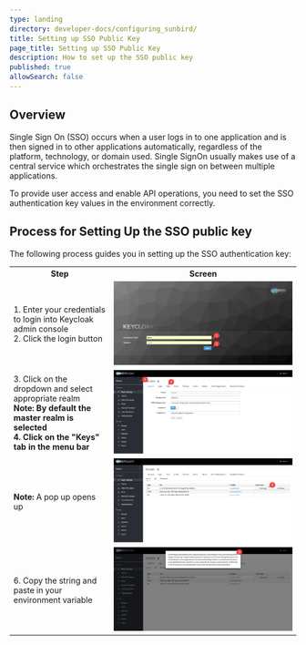 ```yaml
---
type: landing
directory: developer-docs/configuring_sunbird/
title: Setting up SSO Public Key
page_title: Setting up SSO Public Key 
description: How to set up the SSO public key
published: true
allowSearch: false
---
```

## Overview

Single Sign On (SSO) occurs when a user logs in to one application and is then signed in to other applications automatically, regardless of the platform, technology, or domain used. Single SignOn usually makes use of a central service which orchestrates the single sign on between multiple applications.

To provide user access and enable API operations, you need to set the SSO authentication key values in the environment correctly.

## Process for Setting Up the SSO public key

The following process guides you in setting up the SSO authentication key:

<table>
  <tr>
    <th style="width:35%;">Step
    </th>
    <th style="width:65%;">Screen
    </th>
  </tr>
  
  <tr>
    <td> 1. Enter your credentials to login into Keycloak admin console
    <br>2. Click the login button
     </td>
      <td><img src="pages\developer-docs\configuring_sunbird\images\keycloak_login.png"></td>
  </tr>
    <tr>
    <td> 3. Click on the dropdown and select appropriate realm<br>
<b>Note:<b> By default the master realm is selected<br>
4.  Click on the "Keys" tab in the menu bar <br>
     </td>
      <td><img src="pages\developer-docs\configuring_sunbird\images\realm_select.png"></td>
  </tr>
     <tr>
    <td
        5. Click on the public key button <br>
        <b>Note:</b> A pop up opens up
    </td>
    <td>
      <img src="pages\developer-docs\configuring_sunbird\images\public_key_btn.png">
      </td>
  </tr>
  <tr>
    <td> 6. Copy the string and paste in your environment variable <br>
     </td>
      <td><img src="pages\developer-docs\configuring_sunbird\images\copy_token.png"></td>
  </tr>
  </table>
